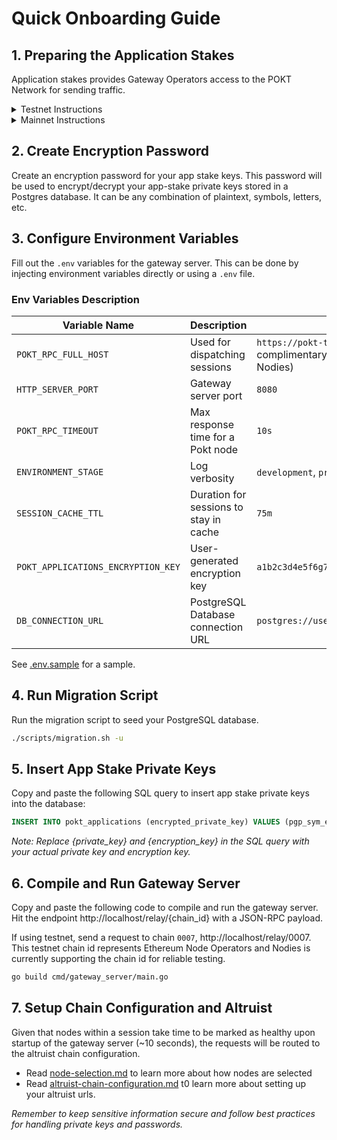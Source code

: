 # Quick Onboarding Guide

## 1. Preparing the Application Stakes
Application stakes provides Gateway Operators access to the POKT Network for sending traffic.
<details>
<summary>Testnet Instructions</summary>
<ol>
    <li>Generate 5 accounts (wallets) through the <a href="https://wallet.testnet.pokt.network">testnet wallet URL</a></li>
    <li>Distribute POKT to all the wallets generated through the <a href="https://faucet.pokt.network/">testnet faucet</a></li>
    <li>Stake each account into the network as an application stake with the chain id `0007` (a test chain that represents ETH Network). 
    <li>You can use the <a href="https://pokt-testnet-rpc.nodies.org">application stake script</a> to simplify the process if you don't have access to the Pocket Core Executable or not familiar with the CLI commands.</li>
</ol>
<hr>
Staking application stakes too complicated for you? No worries, we prestaked some shared applications stakes into POKT Testnet to help you get onboarded quicker. 

**Please do not submit stake transactions to avoid disruption for other gateway operator testers as the applications are already staked on your behalf in the correct chain**. All applications are staked into chain 0007 with 10M POKT.

Testnet Application Private Keys:
<ul>
<li>1d06f04dcf5199a7f93f625d4fa507c2e0aca2f94fa3ebc2022c5e589406a9133d7ec4fef2ef676b340ce1df6ec5d0264ce1f40fae7fe9e07c415fa06fc1ffd6</li>
<li>2d0f9aab4396662db2a27d3388a1602e8081a49cb159471fdf4ef8aad4f9d120a1183ac69c10bf7f5df942b687b50a206fb1c54c66687c04c7710daed5f1e7a3</li>
<li>1e33f2948223e6655d4e10f462ad48203e18e81865098f4c15153ba4027f2fa4822fbcb6a0f485b9c61d1e84e976cb75214edc3e388b733e3ca4d5b80671cb4f</li>
<li>0bcdf221fb73f54a4acf4e61008a80c62ad155500846d99fd9cd190b46a9cf22157e1212fad906ac98bbf5a6b6ae50910ebd83e3fe789d3e4bd7f711abcd4ed1</li>
<li>20bf258e9e9632a9c627bfd328be87e0ecd6f14eeb7c7dc2382048c3063d3c08ec25b1aad594814f2a046cd2e89579992ecbba0951fec2d0f4b6ef1ba16fa8b9</li>
</ul>

</details>

<details>
<summary>Mainnet Instructions</summary>
Application stakes in Morse are permissioned, therefore you must receive application stakes through the Pocket Network Foundation. If you are an authorized gateway operator, the Foundation will assist you in receiving the application stakes private keys.
</details>


## 2. Create Encryption Password
Create an encryption password for your app stake keys. This password will be used to encrypt/decrypt your app-stake private keys stored in a Postgres database. It can be any combination of plaintext, symbols, letters, etc.

## 3. Configure Environment Variables
Fill out the `.env` variables for the gateway server. This can be done by injecting environment variables directly or using a `.env` file.

### Env Variables Description
| Variable Name                      | Description                            | Example Value                                                                                     |
|------------------------------------|----------------------------------------|---------------------------------------------------------------------------------------------------|
| `POKT_RPC_FULL_HOST`               | Used for dispatching sessions          | `https://pokt-testnet-rpc.nodies.org` (a complimentary testnet dispatcher URL provided by Nodies) |
| `HTTP_SERVER_PORT`                 | Gateway server port                    | `8080`                                                                                            |
| `POKT_RPC_TIMEOUT`                 | Max response time for a Pokt node      | `10s`                                                                                             |
| `ENVIRONMENT_STAGE`                | Log verbosity                          | `development`, `production`                                                                       |
| `SESSION_CACHE_TTL`                | Duration for sessions to stay in cache | `75m`                                                                                             |
| `POKT_APPLICATIONS_ENCRYPTION_KEY` | User-generated encryption key          | `a1b2c3d4e5f6g7h8i9j0k1l2m3n4o5p6`                                                                |
| `DB_CONNECTION_URL`                | PostgreSQL Database connection URL     | `postgres://user:password@localhost:5432/postgres`                                                |

See [.env.sample](..%2F.env.sample) for a sample.

## 4. Run Migration Script
Run the migration script to seed your PostgreSQL database.
```sh
./scripts/migration.sh -u
```

## 5. Insert App Stake Private Keys
Copy and paste the following SQL query to insert app stake private keys into the database:

```sql
INSERT INTO pokt_applications (encrypted_private_key) VALUES (pgp_sym_encrypt('{private_key}', '{encryption_key}'));
```
_Note: Replace {private_key} and {encryption_key} in the SQL query with your actual private key and encryption key._

## 6. Compile and Run Gateway Server
Copy and paste the following code to compile and run the gateway server. Hit the endpoint http://localhost/relay/{chain_id} with a JSON-RPC payload.

If using testnet, send a request to chain `0007`, http://localhost/relay/0007. This testnet chain id represents Ethereum Node Operators and Nodies is currently supporting the chain id for reliable testing.

```sh
go build cmd/gateway_server/main.go
```

## 7. Setup Chain Configuration and Altruist
Given that nodes within a session take time to be marked as healthy upon startup of the gateway server (~10 seconds), the requests will be routed to the altruist chain configuration.

- Read [node-selection.md](node-selection.md) to learn more about how nodes are selected
- Read [altruist-chain-configuration.md](altruist-chain-configuration.md) t0 learn more about setting up your altruist urls.


_Remember to keep sensitive information secure and follow best practices for handling private keys and passwords._